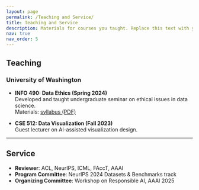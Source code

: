 ```yaml
---
layout: page
permalink: /Teaching and Service/
title: Teaching and Service
description: Materials for courses you taught. Replace this text with your description.
nav: true
nav_order: 5
---
```


## Teaching

### University of Washington
- **INFO 490: Data Ethics (Spring 2024)**  
  Developed and taught undergraduate seminar on ethical issues in data science.  
  Materials: [syllabus (PDF)](/assets/files/info490_syllabus.pdf)

- **CSE 512: Data Visualization (Fall 2023)**  
  Guest lecturer on AI-assisted visualization design.

---

## Service

- **Reviewer**: ACL, NeurIPS, ICML, FAccT, AAAI  
- **Program Committee**: NeurIPS 2024 Datasets & Benchmarks track  
- **Organizing Committee**: Workshop on Responsible AI, AAAI 2025
